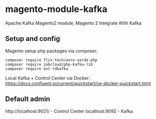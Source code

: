 # magento-module-kafka
Apache Kafka Magento2 module, Magento 2 Integrate With Kafka

## Setup and config

Magento setup php packages via composer:

```
composer require flix-tech/avro-serde-php
composer require jobcloud/php-kafka-lib
composer require ext-rdkafka
```

Local Kafka + Control Center via Docker: https://docs.confluent.io/current/quickstart/ce-docker-quickstart.html

Default admin
--
http://localhost:9021/ - Control Center
localhost:9092 - Kafka
